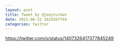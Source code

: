 ```yaml
--- 
layout: post 
title: Tweet by @joeyturman 
date: 2021-06-22 1624367744 
categories: twitter 
--- 
```

https://twitter.com/o/status/1407326417377845249